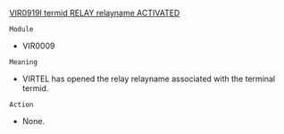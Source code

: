 [VIR0919I termid RELAY relayname ACTIVATED](https://virtel.readthedocs.io/en/latest/manuals/virtel/Virtel459MG/messages.html?highlight=VIR0919I#VIR0919I)

`Module`
- VIR0009

`Meaning`
- VIRTEL has opened the relay relayname associated with the terminal termid.

`Action`
- None.
